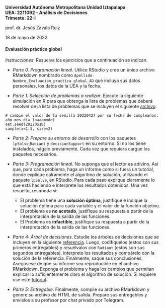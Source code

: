 **Universidad Autónoma Metropolitana Unidad Iztapalapa**  
**UEA: 2211092 - Análisis de Decisiones**  
**Trimeste: 22-I**  

prof. dr. Jesús Zavala Ruiz  

18 de mayo de 2022  

#### Evaluación práctica global

*Instrucciones*: Resuelva los ejercicios que a continuación se indican.

- *Parte 0. Programación lineal*. Utilice RStudio y cree un ùnico archivo RMarkdown nombrado como `Apellido-Nombre_Evaluacion_practica_global_AD` que incluya sus datos personales, los datos de la UEA y la fecha. 

- *Parte 1. Selección de problemas a realizar*. Ejecute la siguiente simulación en R para que obtenga la lista de problemas que deberá resolver de la lista de problemas que se incluyen el siguiente [archivo](https://drive.google.com/file/d/1XOd8olTQY39sKb0L-3grLY38o3LoQdOF/view?usp=sharing).

```{r}
# cambie el valor de la semilla 20220427 por su fecha de cumpleaños: año-mes-dia (aaaammdd)
set.seed(20220518) 
sample(x=1:3, size=2)
```

- *Parte 2: Prepare su entorno de desarrollo* con los paquetes `lpSolve`,`Radiant` y `decisionSupport` en su entorno. Si no los tiene instalados, hágalo previamente. Cada vez que requiera cargue los paquetes necesarios.

- *Parte 3: Programación lineal*. No suponga que el lector es adivino. Así que, para cada problema, haga un informe como si fuera un tutorial, donde explique calramente el algoritmo de solución, utilizando el paquete `lpSolve`, en RStudio. 
  Para cada paso explique claramente lo que está haciendo e interprete los resultados obtenidos. 
  Una vez resuelto, responda si:
    - El problema tiene una **solución óptima**, justifique e indique la solución óptima para cada variable y el valor de la función objetivo.  
    - El problema es **no acotado**, justifique su respuesta a partir de la interpretación de la salida de las funciones.  
    - El Problema es **infactible**, justifique su respuesta a partir de la interpretación de la salida de las funciones.   

- *Parte 4: Árbol de decisiones*. Estudie los árboles de decisiones que se incluyen en la siguiente [referencia]([https://drive.google.com/file/d/1WkzDqi0hwV8_ObUys3oExHip0eiRr6Wb/view?usp=sharing](https://www.youtube.com/watch?v=MRULBcvqYus)).
  Luego, codifíquelos (estos son sus primeros entregables) y resuélvalos con `Radiant` (estos son sus segundos entregables), interprete los resultados y compárelo con la solución de la referencia. Finalmente, saque sus conclusiones.  
  Asegúsese de que su informe sea reproducible en el archivo RMarkdown. Exponga el problema y haga los cambios que permitan explicar lo suficientemente claro el algoritmo de solución. Si requiere use este [tutorial](https://radiant-rstats.github.io/docs/programming.html).
 
- *Parte 5: Entregable*. Finalmente, compile su archivo RMarkdown y genere su archivo de HTML de salida. Prepare sus entregables y envíelos a su profesor por chat privado por Telegram.  
